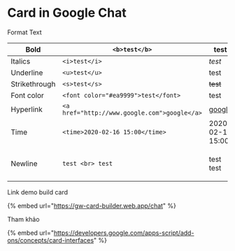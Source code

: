 # Card in Google Chat

Format Text

| Bold          | `<b>test</b>`                                | **test**                         |
| ------------- | -------------------------------------------- | -------------------------------- |
| Italics       | `<i>test</i>`                                | _test_                           |
| Underline     | `<u>test</u>`                                | test                             |
| Strikethrough | `<s>test</s>`                                | ~~test~~                         |
| Font color    | `<font color="#ea9999">test</font>`          | test                             |
| Hyperlink     | `<a href="http://www.google.com">google</a>` | [google](http://www.google.com/) |
| Time          | `<time>2020-02-16 15:00</time>`              | 2020-02-16 15:00                 |
| Newline       | `test <br> test`                             | <p>test<br>test</p>              |

Link demo build card

{% embed url="https://gw-card-builder.web.app/chat" %}

Tham khảo

{% embed url="https://developers.google.com/apps-script/add-ons/concepts/card-interfaces" %}
